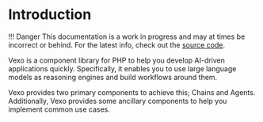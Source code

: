# Introduction

!!! Danger
    This documentation is a work in progress and may at times be incorrect or behind. For the latest info, check out the [source code](https://github.com/VexoAI/vexo).

Vexo is a component library for PHP to help you develop AI-driven applications quickly. Specifically, it enables you to use large language models as reasoning engines and build workflows around them.

Vexo provides two primary components to achieve this; Chains and Agents. Additionally, Vexo provides some ancillary components to help you implement common use cases.
